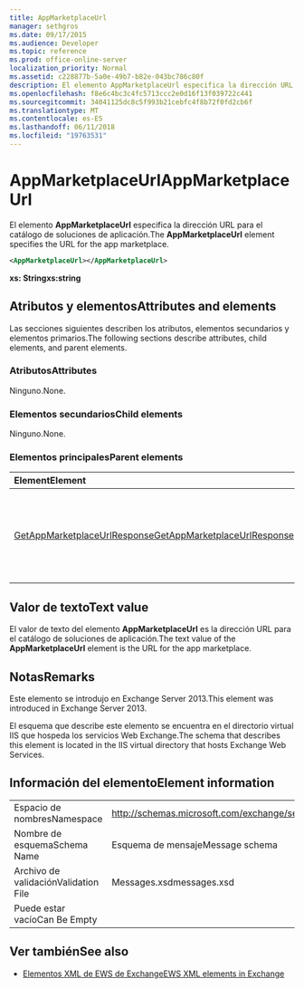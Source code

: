 ```yaml
---
title: AppMarketplaceUrl
manager: sethgros
ms.date: 09/17/2015
ms.audience: Developer
ms.topic: reference
ms.prod: office-online-server
localization_priority: Normal
ms.assetid: c228877b-5a0e-49b7-b82e-043bc786c80f
description: El elemento AppMarketplaceUrl especifica la dirección URL para el catálogo de soluciones de aplicación.
ms.openlocfilehash: f8e6c4bc3c4fc5713ccc2e0d16f13f039722c441
ms.sourcegitcommit: 34041125dc8c5f993b21cebfc4f8b72f0fd2cb6f
ms.translationtype: MT
ms.contentlocale: es-ES
ms.lasthandoff: 06/11/2018
ms.locfileid: "19763531"
---
```

# <a name="appmarketplaceurl"></a><span data-ttu-id="6320f-103">AppMarketplaceUrl</span><span class="sxs-lookup"><span data-stu-id="6320f-103">AppMarketplaceUrl</span></span>

<span data-ttu-id="6320f-104">El elemento **AppMarketplaceUrl** especifica la dirección URL para el catálogo de soluciones de aplicación.</span><span class="sxs-lookup"><span data-stu-id="6320f-104">The **AppMarketplaceUrl** element specifies the URL for the app marketplace.</span></span> 
  
```XML
<AppMarketplaceUrl></AppMarketplaceUrl>
```

 <span data-ttu-id="6320f-105">**xs: String**</span><span class="sxs-lookup"><span data-stu-id="6320f-105">**xs:string**</span></span>
## <a name="attributes-and-elements"></a><span data-ttu-id="6320f-106">Atributos y elementos</span><span class="sxs-lookup"><span data-stu-id="6320f-106">Attributes and elements</span></span>

<span data-ttu-id="6320f-107">Las secciones siguientes describen los atributos, elementos secundarios y elementos primarios.</span><span class="sxs-lookup"><span data-stu-id="6320f-107">The following sections describe attributes, child elements, and parent elements.</span></span>
  
### <a name="attributes"></a><span data-ttu-id="6320f-108">Atributos</span><span class="sxs-lookup"><span data-stu-id="6320f-108">Attributes</span></span>

<span data-ttu-id="6320f-109">Ninguno.</span><span class="sxs-lookup"><span data-stu-id="6320f-109">None.</span></span>
  
### <a name="child-elements"></a><span data-ttu-id="6320f-110">Elementos secundarios</span><span class="sxs-lookup"><span data-stu-id="6320f-110">Child elements</span></span>

<span data-ttu-id="6320f-111">Ninguno.</span><span class="sxs-lookup"><span data-stu-id="6320f-111">None.</span></span>
  
### <a name="parent-elements"></a><span data-ttu-id="6320f-112">Elementos principales</span><span class="sxs-lookup"><span data-stu-id="6320f-112">Parent elements</span></span>

|<span data-ttu-id="6320f-113">**Element**</span><span class="sxs-lookup"><span data-stu-id="6320f-113">**Element**</span></span>|<span data-ttu-id="6320f-114">**Descripción**</span><span class="sxs-lookup"><span data-stu-id="6320f-114">**Description**</span></span>|
|:-----|:-----|
|[<span data-ttu-id="6320f-115">GetAppMarketplaceUrlResponse</span><span class="sxs-lookup"><span data-stu-id="6320f-115">GetAppMarketplaceUrlResponse</span></span>](getappmarketplaceurlresponse.md) <br/> |<span data-ttu-id="6320f-116">Especifica el mensaje de respuesta de una solicitud de **GetAppMarketplaceUrl** .</span><span class="sxs-lookup"><span data-stu-id="6320f-116">Specifies the response message for a **GetAppMarketplaceUrl** request.</span></span>  <br/> |
   
## <a name="text-value"></a><span data-ttu-id="6320f-117">Valor de texto</span><span class="sxs-lookup"><span data-stu-id="6320f-117">Text value</span></span>

<span data-ttu-id="6320f-118">El valor de texto del elemento **AppMarketplaceUrl** es la dirección URL para el catálogo de soluciones de aplicación.</span><span class="sxs-lookup"><span data-stu-id="6320f-118">The text value of the **AppMarketplaceUrl** element is the URL for the app marketplace.</span></span> 
  
## <a name="remarks"></a><span data-ttu-id="6320f-119">Notas</span><span class="sxs-lookup"><span data-stu-id="6320f-119">Remarks</span></span>

<span data-ttu-id="6320f-120">Este elemento se introdujo en Exchange Server 2013.</span><span class="sxs-lookup"><span data-stu-id="6320f-120">This element was introduced in Exchange Server 2013.</span></span>
  
<span data-ttu-id="6320f-121">El esquema que describe este elemento se encuentra en el directorio virtual IIS que hospeda los servicios Web Exchange.</span><span class="sxs-lookup"><span data-stu-id="6320f-121">The schema that describes this element is located in the IIS virtual directory that hosts Exchange Web Services.</span></span>
  
## <a name="element-information"></a><span data-ttu-id="6320f-122">Información del elemento</span><span class="sxs-lookup"><span data-stu-id="6320f-122">Element information</span></span>

|||
|:-----|:-----|
|<span data-ttu-id="6320f-123">Espacio de nombres</span><span class="sxs-lookup"><span data-stu-id="6320f-123">Namespace</span></span>  <br/> |http://schemas.microsoft.com/exchange/services/2006/messages  <br/> |
|<span data-ttu-id="6320f-124">Nombre de esquema</span><span class="sxs-lookup"><span data-stu-id="6320f-124">Schema Name</span></span>  <br/> |<span data-ttu-id="6320f-125">Esquema de mensaje</span><span class="sxs-lookup"><span data-stu-id="6320f-125">Message schema</span></span>  <br/> |
|<span data-ttu-id="6320f-126">Archivo de validación</span><span class="sxs-lookup"><span data-stu-id="6320f-126">Validation File</span></span>  <br/> |<span data-ttu-id="6320f-127">Messages.xsd</span><span class="sxs-lookup"><span data-stu-id="6320f-127">messages.xsd</span></span>  <br/> |
|<span data-ttu-id="6320f-128">Puede estar vacío</span><span class="sxs-lookup"><span data-stu-id="6320f-128">Can Be Empty</span></span>  <br/> ||
   
## <a name="see-also"></a><span data-ttu-id="6320f-129">Ver también</span><span class="sxs-lookup"><span data-stu-id="6320f-129">See also</span></span>

- [<span data-ttu-id="6320f-130">Elementos XML de EWS de Exchange</span><span class="sxs-lookup"><span data-stu-id="6320f-130">EWS XML elements in Exchange</span></span>](ews-xml-elements-in-exchange.md)

